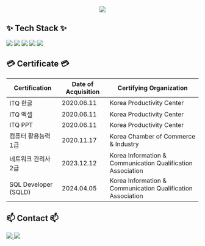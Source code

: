 <!-- GitHub Stats -->
<div align="center">
  <img src="https://github-profile-summary-cards.vercel.app/api/cards/profile-details?username=huncozyboy&theme=github" />
</div>

## ✨ Tech Stack ✨ 
<p align="left">
  <img src="https://img.shields.io/badge/java-%23ED8B00.svg?style=for-the-badge&logo=openjdk&logoColor=white" />
  <img src="https://img.shields.io/badge/spring-%236DB33F.svg?style=for-the-badge&logo=spring&logoColor=white" />
  <img src="https://img.shields.io/badge/springboot-%236DB33F.svg?style=for-the-badge&logo=springboot&logoColor=white" />
  <img src="https://img.shields.io/badge/aws-%23FF9900.svg?style=for-the-badge&logo=amazonaws&logoColor=white" />
  <img src="https://img.shields.io/badge/docker-%232496ED.svg?style=for-the-badge&logo=docker&logoColor=white" />
</p>

## 💳 Certificate 💳
| Certification | Date of Acquisition | Certifying Organization |
| ----------------- | ----------------- | ----------------- |
| ITQ 한글 | 2020.06.11 | Korea Productivity Center |
| ITQ 엑셀 | 2020.06.11 | Korea Productivity Center |
| ITQ PPT | 2020.06.11 | Korea Productivity Center |
| 컴퓨터 활용능력 1급 | 2020.11.17 | Korea Chamber of Commerce & Industry |
| 네트워크 관리사 2급 | 2023.12.12 | Korea Information & Communication Qualification Association |
| SQL Developer (SQLD) | 2024.04.05 | Korea Information & Communication Qualification Association |

## 📫 Contact 📫
<p align="left">
  <a href="https://instagram.com/huncozyboy/">
    <img src="https://img.shields.io/badge/Instagram-%23E4405F.svg?style=for-the-badge&logo=Instagram&logoColor=white" />
  </a>
  <a href="mailto:leejh5838@gmail.com">
    <img src="https://img.shields.io/badge/leejh5838@gmail.com-D14836?style=for-the-badge&logo=gmail&logoColor=white" />
  </a>
</p>
